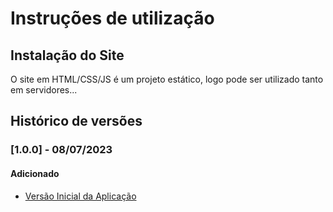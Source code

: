 # Instruções de utilização

## Instalação do Site

O site em HTML/CSS/JS é um projeto estático, logo pode ser utilizado tanto em servidores...

## Histórico de versões

### [1.0.0] - 08/07/2023
#### Adicionado
- [Versão Inicial da Aplicação](https://github.com/ICEI-PUC-Minas-PMV-SI/pmv-si-2023-1-e1-proj-web-t3-alimentacao_saudavel/tree/73b435c6ecdb3024360c4bf66b3f803a4cf072fe) 

